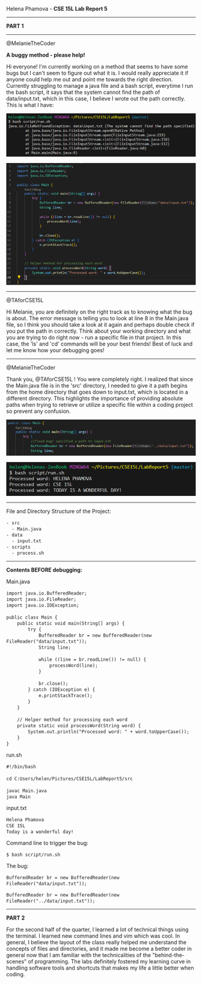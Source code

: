 Helena Phamova - **CSE 15L Lab Report 5**

---

**PART 1**

---
@MelanieTheCoder

**A buggy method - please help!**

Hi everyone! I'm currently working on a method that seems to have some bugs but I can't seem to figure out what it is. I would really appreciate it if anyone could help me out and point me towards the right direction. Currently struggling to manage a java file and a bash script, everytime I run the bash script, it says that the system cannot find the path of data/input.txt, which in this case, I believe I wrote out the path correctly. This is what I have:

![Image](db1.png)

![Image](db2.png)

---

@TAforCSE15L

Hi Melanie, 
you are definitely on the right track as to knowing what the bug is about. The error message is telling you to look at line 8 in the Main.java file, so I think you should take a look at it again and perhaps double check if you put the path in correctly. Think about your working directory and what you are trying to do right now - run a specific file in that project. In this case, the 'ls' and 'cd' commands will be your best friends! Best of luck and let me know how your debugging goes!

---

@MelanieTheCoder

Thank you, @TAforCSE15L ! You were completely right. I realized that since the Main.java file is in the 'src' directory, I needed to give it a path begins from the home directory that goes down to input.txt, which is located in a different directory. This highlights the importance of providing absolute paths when trying to retrieve or utilize a specific file within a coding project so prevent any confusion. 


![Image](db4.png)

![Image](db3.png)

---

File and Directory Structure of the Project:

```
- src
  - Main.java
- data
  - input.txt
- scripts
  - process.sh
```

---

**Contents BEFORE debugging:**

Main.java

```
import java.io.BufferedReader;
import java.io.FileReader;
import java.io.IOException;

public class Main {
    public static void main(String[] args) {
        try {
            BufferedReader br = new BufferedReader(new FileReader("data/input.txt"));  
            String line;

            while ((line = br.readLine()) != null) {
                processWord(line);
            }

            br.close();
        } catch (IOException e) {
            e.printStackTrace();
        }
    }

    // Helper method for processing each word
    private static void processWord(String word) {
        System.out.println("Processed word: " + word.toUpperCase());
    }
}
```

run.sh

```
#!/bin/bash

cd C:Users/helen/Pictures/CSE15L/LabReport5/src

javac Main.java
java Main
```

input.txt

```
Helena Phamova
CSE 15L
Today is a wonderful day!
```

Command line to trigger the bug:

```
$ bash script/run.sh
```

The bug:

```
BufferedReader br = new BufferedReader(new FileReader("data/input.txt"));
```

```
BufferedReader br = new BufferedReader(new FileReader("../data/input.txt"));
```



---

**PART 2**

For the second half of the quarter, I learned a lot of technical things using the terminal. I learned new command lines and vim which was cool. In general, I believe the layout of the class really helped me understand the concepts of files and directories, and it made me become a better coder in general now that I am familiar with the technicalities of the "behind-the-scenes" of programming. The labs definitely fostered my learning curve in handling software tools and shortcuts that makes my life a little better when coding.
